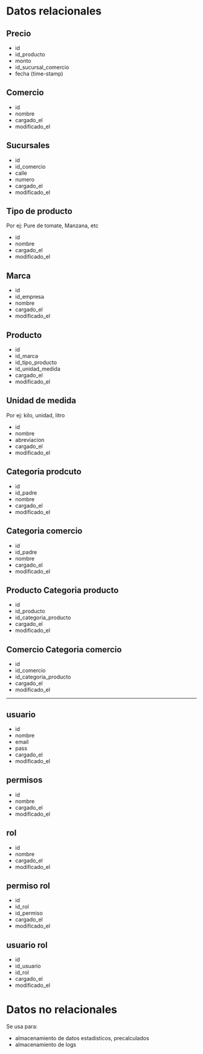 # Datos relacionales

## Precio
- id
- id_producto
- monto
- id_sucursal_comercio
- fecha (time-stamp)

## Comercio
- id
- nombre
- cargado_el
- modificado_el

## Sucursales
- id
- id_comercio
- calle
- numero
- cargado_el
- modificado_el

## Tipo de producto
Por ej: Pure de tomate, Manzana, etc
- id
- nombre
- cargado_el
- modificado_el

## Marca
- id
- id_empresa
- nombre 
- cargado_el
- modificado_el

## Producto
- id
- id_marca
- id_tipo_producto
- id_unidad_medida
- cargado_el
- modificado_el

## Unidad de medida
Por ej: kilo, unidad, litro
- id
- nombre
- abreviacion
- cargado_el
- modificado_el

## Categoria prodcuto
- id
- id_padre
- nombre
- cargado_el
- modificado_el

## Categoria comercio
- id 
- id_padre
- nombre 
- cargado_el
- modificado_el

## Producto Categoria producto
- id
- id_producto
- id_categoria_producto
- cargado_el
- modificado_el

## Comercio Categoria comercio
- id
- id_comercio
- id_categoria_producto
- cargado_el
- modificado_el

------------------------------------

## usuario
- id
- nombre
- email
- pass
- cargado_el
- modificado_el

## permisos
- id
- nombre 
- cargado_el
- modificado_el

## rol
- id 
- nombre
- cargado_el
- modificado_el

## permiso rol
- id
- id_rol
- id_permiso
- cargado_el
- modificado_el

## usuario rol
- id
- id_usuario
- id_rol
- cargado_el
- modificado_el

# Datos no relacionales
Se usa para:
- almacenamiento de datos estadisticos, precalculados
- almacenamiento de logs